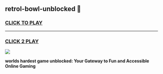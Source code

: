 
## retrol-bowl-unblocked 👋
<h3>
<a href="https://premium.freeplayer.one?title=retrol-bowl-unblocked&ref=14F">CLICK TO PLAY</a></h3>
<hr>

<h3>
<a href="https://premium.freeplayer.one?title=retrol-bowl-unblocked&ref=14F">CLICK 2 PLAY</a>
  
</h3>

<a href="https://premium.freeplayer.one?title=retrol-bowl-unblocked&ref=12F/"><img src="https://clearcache.store/games.png"></a>


**worlds hardest game unblocked: Your Gateway to Fun and Accessible Online Gaming**
